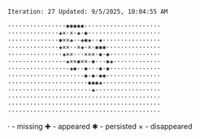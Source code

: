 `Iteration: 27 Updated: 9/5/2025, 10:04:55 AM`
<!-- GOL_START -->
`················✱✱✱✱✱·····················`</br>
`··············✚×·×·✚·✱····················`</br>
`··············✱××✚··✚✱✚··✚················`</br>
`··············✚××··×✚·×·✱✱✱···············`</br>
`···············✚××···×××·✱·✱··············`</br>
`················✚××✱××·✱···✱✚·············`</br>
`·················✚✱··✱···✱·✱··············`</br>
`·····················✱·✱·✱✱···············`</br>
`······················✱✱✱✚················`</br>
`·······················✚··················`</br>
`··········································`</br>
`··········································`</br>
`··········································`</br>
<!-- GOL_END -->
· - missing
✚ - appeared
✱ - persisted
× - disappeared